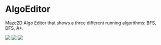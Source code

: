 # AlgoEditor
Maze2D Algo Editor that shows a three different running algorithms: BFS, DFS, A*.



<img src="https://user-images.githubusercontent.com/70886925/106363361-c800ae80-6330-11eb-9f85-b84182e37b07.jpg" />
<img src="https://user-images.githubusercontent.com/70886925/106363363-cb943580-6330-11eb-82fd-12da575bc983.jpg" />
<img src="https://user-images.githubusercontent.com/70886925/106363364-cd5df900-6330-11eb-96d0-fbd38277a1b3.jpg" />

